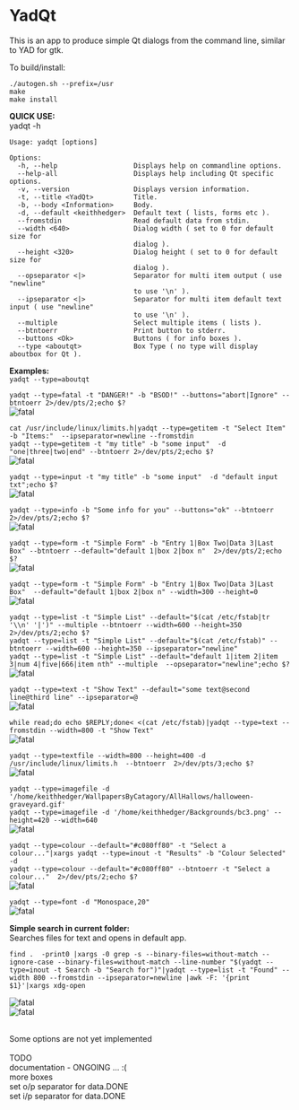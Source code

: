 # YadQt
This is an app to produce simple Qt dialogs from the command line, similar to YAD for gtk.<br>

To build/install:
````console
./autogen.sh --prefix=/usr
make
make install
````

**QUICK USE:** <br>
yadqt -h
```console
Usage: yadqt [options]

Options:
  -h, --help                   Displays help on commandline options.
  --help-all                   Displays help including Qt specific options.
  -v, --version                Displays version information.
  -t, --title <YadQt>          Title.
  -b, --body <Information>     Body.
  -d, --default <keithhedger>  Default text ( lists, forms etc ).
  --fromstdin                  Read default data from stdin.
  --width <640>                Dialog width ( set to 0 for default size for
                               dialog ).
  --height <320>               Dialog height ( set to 0 for default size for
                               dialog ).
  --opseparator <|>            Separator for multi item output ( use "newline"
                               to use '\n' ).
  --ipseparator <|>            Separator for multi item default text input ( use "newline"
                               to use '\n' ).
  --multiple                   Select multiple items ( lists ).
  --btntoerr                   Print button to stderr.
  --buttons <Ok>               Buttons ( for info boxes ).
  --type <aboutqt>             Box Type ( no type will display aboutbox for Qt ).
````
**Examples:**<br>
````yadqt --type=aboutqt````<br>

````yadqt --type=fatal -t "DANGER!" -b "BSOD!" --buttons="abort|Ignore" --btntoerr 2>/dev/pts/2;echo $?````<br>
![fatal](screenshots/fatal.png "yadqt --type=fatal")<br>

````cat /usr/include/linux/limits.h|yadqt --type=getitem -t "Select Item" -b "Items:"  --ipseparator=newline --fromstdin````<br>
````yadqt --type=getitem -t "my title" -b "some input"  -d "one|three|two|end" --btntoerr 2>/dev/pts/2;echo $?````<br>
![fatal](screenshots/getitem.png "yadqt --type=getitem")<br>

````yadqt --type=input -t "my title" -b "some input"  -d "default input txt";echo $?````<br>
![fatal](screenshots/input.png "yadqt --type=input")<br>

````yadqt --type=info -b "Some info for you" --buttons="ok" --btntoerr 2>/dev/pts/2;echo $?````<br>
![fatal](screenshots/info.png "yadqt \--type=info")<br>

````yadqt --type=form -t "Simple Form" -b "Entry 1|Box Two|Data 3|Last Box" --btntoerr --default="default 1|box 2|box n"  2>/dev/pts/2;echo $?````<br>
![fatal](screenshots/form.png "yadqt --type=form")<br>

````yadqt --type=form -t "Simple Form" -b "Entry 1|Box Two|Data 3|Last Box"  --default="default 1|box 2|box n" --width=300 --height=0````<br>
![fatal](screenshots/form2.png "yadqt --type=form")<br>

````yadqt --type=list -t "Simple List" --default="$(cat /etc/fstab|tr '\\n' '|')" --multiple --btntoerr --width=600 --height=350 2>/dev/pts/2;echo $?````<br>
````yadqt --type=list -t "Simple List" --default="$(cat /etc/fstab)" --btntoerr --width=600 --height=350 --ipseparator="newline"````<br>
````yadqt --type=list -t "Simple List" --default="default 1|item 2|item 3|num 4|five|666|item nth" --multiple  --opseparator="newline";echo $?````<br>
![fatal](screenshots/list1.png "yadqt --type=list")<br>

````yadqt --type=text -t "Show Text" --default="some text@second line@third line" --ipseparator=@````<br>
![fatal](screenshots/text1.png "yadqt --type=text")<br>

````while read;do echo $REPLY;done< <(cat /etc/fstab)|yadqt --type=text --fromstdin --width=800 -t "Show Text"````<br>
![fatal](screenshots/text2.png "yadqt --type=text")<br>

````yadqt --type=textfile --width=800 --height=400 -d /usr/include/linux/limits.h  --btntoerr  2>/dev/pts/3;echo $?````<br>
![fatal](screenshots/textfile.png "yadqt --type=textfile")<br>

````yadqt --type=imagefile -d '/home/keithhedger/WallpapersByCatagory/AllHallows/halloween-graveyard.gif'````<br>
````yadqt --type=imagefile -d '/home/keithhedger/Backgrounds/bc3.png' --height=420 --width=640````<br>
![fatal](screenshots/image.png "yadqt --type=imagefile")<br>

````yadqt --type=colour --default="#c080ff80" -t "Select a colour..."|xargs yadqt --type=inout -t "Results" -b "Colour Selected"  -d ````<br>
````yadqt --type=colour --default="#c080ff80" --btntoerr -t "Select a colour..."  2>/dev/pts/2;echo $?````<br>
![fatal](screenshots/colour.png "yadqt --type=colour")<br>

````yadqt --type=font -d "Monospace,20"````<br>
![fatal](screenshots/font.png "yadqt --type=font")<br>

**Simple search in current folder:**<br>
Searches files for text and opens in default app.
```console
find .  -print0 |xargs -0 grep -s --binary-files=without-match --ignore-case --binary-files=without-match --line-number "$(yadqt --type=inout -t Search -b "Search for")"|yadqt --type=list -t "Found" --width 800 --fromstdin --ipseparator=newline |awk -F: '{print $1}'|xargs xdg-open
````
![fatal](screenshots/search1.png "Search example")<br>
![fatal](screenshots/search2.png "Search example")<br>

<br>
Some options are not yet implemented<br>
<br>
TODO<br>
documentation - ONGOING ... :(<br>
more boxes<br>
set o/p separator for data.DONE<br>
set i/p separator for data.DONE<br>
